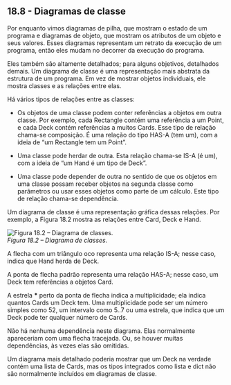 ## 18.8 - Diagramas de classe

Por enquanto vimos diagramas de pilha, que mostram o estado de um programa e diagramas de objeto, que mostram os atributos de um objeto e seus valores. Esses diagramas representam um retrato da execução de um programa, então eles mudam no decorrer da execução do programa.

Eles também são altamente detalhados; para alguns objetivos, detalhados demais. Um diagrama de classe é uma representação mais abstrata da estrutura de um programa. Em vez de mostrar objetos individuais, ele mostra classes e as relações entre elas.

Há vários tipos de relações entre as classes:

* Os objetos de uma classe podem conter referências a objetos em outra classe. Por exemplo, cada Rectangle contém uma referência a um Point, e cada Deck contém referências a muitos Cards. Esse tipo de relação chama-se composição. É uma relação do tipo HAS-A (tem um), com a ideia de “um Rectangle tem um Point”.

* Uma classe pode herdar de outra. Esta relação chama-se IS-A (é um), com a ideia de “um Hand é um tipo de Deck”.

* Uma classe pode depender de outra no sentido de que os objetos em uma classe possam receber objetos na segunda classe como parâmetros ou usar esses objetos como parte de um cálculo. Este tipo de relação chama-se dependência.

Um diagrama de classe é uma representação gráfica dessas relações. Por exemplo, a Figura 18.2 mostra as relações entre Card, Deck e Hand.

![Figura 18.2 – Diagrama de classes.](https://github.com/PenseAllen/PensePython2e/raw/master/fig/tnkp_1802.png)
<br>_Figura 18.2 – Diagrama de classes._

A flecha com um triângulo oco representa uma relação IS-A; nesse caso, indica que Hand herda de Deck.

A ponta de flecha padrão representa uma relação HAS-A; nesse caso, um Deck tem referências a objetos Card.

A estrela __*__  perto da ponta de flecha indica a multiplicidade; ela indica quantos Cards um Deck tem. Uma multiplicidade pode ser um número simples como 52, um intervalo como 5..7 ou uma estrela, que indica que um Deck pode ter qualquer número de Cards.

Não há nenhuma dependência neste diagrama. Elas normalmente apareceriam com uma flecha tracejada. Ou, se houver muitas dependências, às vezes elas são omitidas.

Um diagrama mais detalhado poderia mostrar que um Deck na verdade contém uma lista de Cards, mas os tipos integrados como lista e dict não são normalmente incluídos em diagramas de classe.
